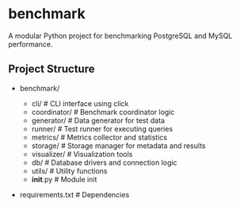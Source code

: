# benchmark

A modular Python project for benchmarking PostgreSQL and MySQL performance.

## Project Structure

- benchmark/
    - cli/           # CLI interface using click
    - coordinator/   # Benchmark coordinator logic
    - generator/     # Data generator for test data
    - runner/        # Test runner for executing queries
    - metrics/       # Metrics collector and statistics
    - storage/       # Storage manager for metadata and results
    - visualizer/    # Visualization tools
    - db/            # Database drivers and connection logic
    - utils/         # Utility functions
    - __init__.py    # Module init

- requirements.txt   # Dependencies


